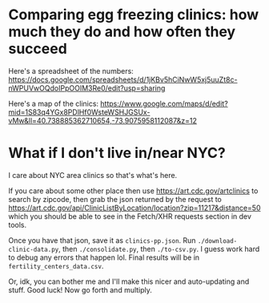 # Comparing egg freezing clinics: how much they do and how often they succeed

Here's a spreadsheet of the numbers: https://docs.google.com/spreadsheets/d/1jKBv5hCiNwW5xj5uuZt8c-nWPUVwOQdoIPpOOIM3Re0/edit?usp=sharing

Here's a map of the clinics: https://www.google.com/maps/d/edit?mid=1S83q4YGx8PDlHf0WsteWSHJGSUx-vMw&ll=40.738885362710654,-73.9075958112087&z=12

# What if I don't live in/near NYC?

I care about NYC area clinics so that's what's here.

If you care about some other place then use https://art.cdc.gov/artclinics to search by zipcode, then grab the json returned by the request to https://art.cdc.gov/api/ClinicListByLocation/location?zip=11217&distance=50 which you should be able to see in the Fetch/XHR requests section in dev tools.

Once you have that json, save it as `clinics-pp.json`. Run `./download-clinic-data.py`, then `./consolidate.py`, then `./to-csv.py`. I guess work hard to debug any errors that happen lol. Final results will be in `fertility_centers_data.csv`.

Or, idk, you can bother me and I'll make this nicer and auto-updating and stuff. Good luck! Now go forth and multiply.

